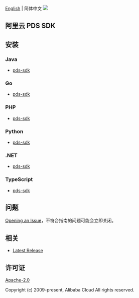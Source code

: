 [English](README.md) | 简体中文
![](https://aliyunsdk-pages.alicdn.com/icons/AlibabaCloud.svg)

## 阿里云 PDS SDK

## 安装

### Java

- [pds-sdk](./pds/java/README-CN.md)

### Go

- [pds-sdk](./pds/golang/README-CN.md)

### PHP

- [pds-sdk](./pds/php/README-CN.md)

### Python

- [pds-sdk](./pds/python/README-CN.md)


### .NET

- [pds-sdk](/pds/csharp/README-CN.md)

### TypeScript

- [pds-sdk](./pds/ts/README-CN.md)

## 问题

[Opening an Issue](https://github.com/aliyun/alibabacloud-pds-sdk/issues/new)，不符合指南的问题可能会立即关闭。

## 相关

- [Latest Release](https://github.com/aliyun/alibabacloud-pds-sdk)

## 许可证

[Apache-2.0](http://www.apache.org/licenses/LICENSE-2.0)

Copyright (c) 2009-present, Alibaba Cloud All rights reserved.
